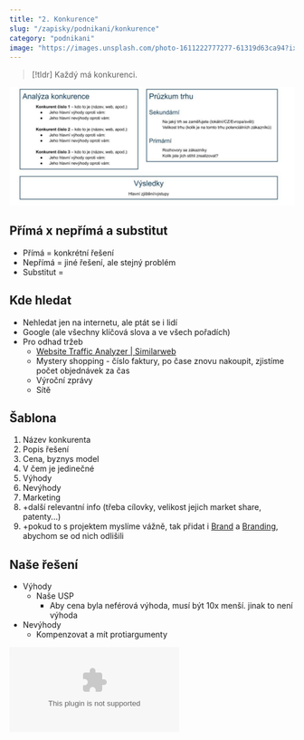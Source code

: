 ```yaml
---
title: "2. Konkurence"
slug: "/zapisky/podnikani/konkurence"
category: "podnikani"
image: "https://images.unsplash.com/photo-1611222777277-61319d63ca94?ixlib=rb-1.2.1&ixid=MnwxMjA3fDB8MHxwaG90by1wYWdlfHx8fGVufDB8fHx8&auto=format&fit=crop&w=1174&q=80"
---
```

> [!tldr]
> Každý má konkurenci.

![Diagram průzkumu trhu](../Assets/Podnikání/konkurence/Images/Pruzkum_trhu.jpg)
## Přímá x nepřímá a substitut
- Přímá = konkrétní řešení
- Nepřímá = jiné řešení, ale stejný problém
- Substitut =
## Kde hledat
- Nehledat jen na internetu, ale ptát se i lidí
- Google (ale všechny klíčová slova a ve všech pořadích)
- Pro odhad tržeb
	- [Website Traffic Analyzer | Similarweb](https://www.similarweb.com/)
	- Mystery shopping - číslo faktury, po čase znovu nakoupit, zjistíme počet objednávek za čas
	- Výroční zprávy
	- Sítě
## Šablona
1. Název konkurenta
2. Popis řešení
3. Cena, byznys model
4. V čem je jedinečné
5. Výhody
6. Nevýhody
7. Marketing
8. +další relevantní info (třeba cílovky, velikost jejich market share, patenty...)
9. +pokud to s projektem myslíme vážně, tak přidat i [Brand](Brand.md) a  [Branding](Branding.md), abychom se od nich odlišili
## Naše řešení
- Výhody
	- Naše USP
		- Aby cena byla neférová výhoda, musí být 10x menší. jinak to není výhoda
- Nevýhody
	- Kompenzovat a mít protiargumenty

![Pracovní list konkurence](../Assets/Podnikání/konkurence/Šablony/Konkurence.docx)